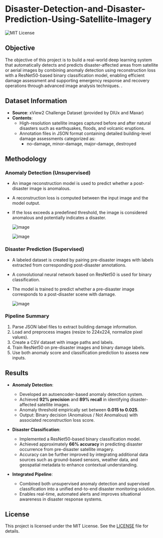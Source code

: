 # Disaster-Detection-and-Disaster-Prediction-Using-Satellite-Imagery

![MIT License](https://img.shields.io/badge/License-MIT-green.svg)

## Objective
The objective of this project is to build a real-world deep learning system that automatically detects and predicts disaster-affected areas from satellite or aerial images by combining anomaly detection using reconstruction loss with a ResNet50-based binary classification model, enabling efficient damage assessment and supporting emergency response and recovery operations through advanced image analysis techniques.
.

## Dataset Information
- **Source**: xView2 Challenge Dataset (provided by DIUx and Maxar)
- **Contents**:
  - High-resolution satellite images captured before and after natural disasters such as earthquakes, floods, and volcanic eruptions.
  - Annotation files in JSON format containing detailed building-level damage assessments categorized as:
    - no-damage, minor-damage, major-damage, destroyed


## Methodology

### Anomaly Detection (Unsupervised)
- An image reconstruction model is used to predict whether a post-disaster image is anomalous.
- A reconstruction loss is computed between the input image and the model output.
- If the loss exceeds a predefined threshold, the image is considered anomalous and potentially indicates a disaster.

  ![image](https://github.com/user-attachments/assets/4204baa4-f0c2-47cd-8819-1871be46b838)

  ![image](https://github.com/user-attachments/assets/634e4a6c-a2ed-459e-aaf6-481bd8a5acd2)

### Disaster Prediction (Supervised)
- A labeled dataset is created by pairing pre-disaster images with labels extracted from corresponding post-disaster annotations.
- A convolutional neural network based on ResNet50 is used for binary classification.
- The model is trained to predict whether a pre-disaster image corresponds to a post-disaster scene with damage.



  ![image](https://github.com/user-attachments/assets/03d98852-ec4d-4af4-8bc0-5f42852f2b63)



### Pipeline Summary
1. Parse JSON label files to extract building damage information.
2. Load and preprocess images (resize to 224x224, normalize pixel values).
3. Create a CSV dataset with image paths and labels.
4. Train ResNet50 on pre-disaster images and binary damage labels.
5. Use both anomaly score and classification prediction to assess new inputs.

## Results
- **Anomaly Detection**:
  - Developed an autoencoder-based anomaly detection system.
  - Achieved **92% precision** and **89% recall** in identifying disaster-affected satellite images.
  - Anomaly threshold empirically set between **0.015 to 0.025**.
  - Output: Binary decision (Anomalous / Not Anomalous) with associated reconstruction loss score.

- **Disaster Classification**:
  - Implemented a ResNet50-based binary classification model.
  - Achieved approximately **66% accuracy** in predicting disaster occurrence from pre-disaster satellite imagery.
  - Accuracy can be further improved by integrating additional data sources such as ground-based sensors, weather data, and geospatial metadata to enhance contextual understanding.

- **Integrated Pipeline**:
  - Combined both unsupervised anomaly detection and supervised classification into a unified end-to-end disaster monitoring solution.
  - Enables real-time, automated alerts and improves situational awareness in disaster response systems.


## License

This project is licensed under the MIT License. See the [LICENSE](https://github.com/Jaycee-404/Disaster-Detection-and-Disaster-Prediction-Using-Satellite-Imagery-/tree/main?tab=MIT-1-ov-file) file for details.
